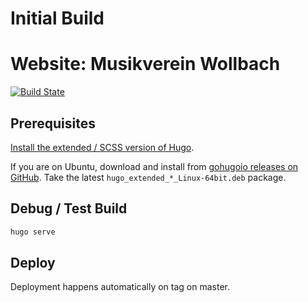 # Initial Build


# Website: Musikverein Wollbach
[![Build State](https://github.com/Tiliavir/wollbach-website/workflows/CI/badge.svg)](https://github.com/Tiliavir/wollbach-website/actions)

## Prerequisites
[Install the extended / SCSS version of Hugo](https://gohugo.io/getting-started/installing/).

If you are on Ubuntu, download and install from [gohugoio releases on GitHub](https://github.com/gohugoio/hugo/releases/).
Take the latest `hugo_extended_*_Linux-64bit.deb` package.

## Debug / Test Build
```bash
hugo serve
```

## Deploy
Deployment happens automatically on tag on master.

